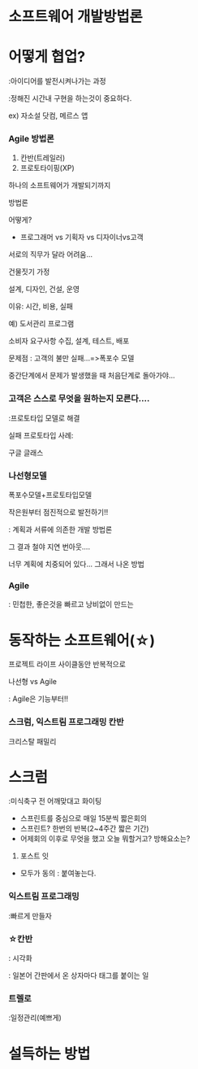 # 소프트웨어 개발방법론

# 어떻게 협업?

:아이디어를 발전시켜나가는 과정

:정해진 시간내 구현을 하는것이 중요하다.

ex) 자소설 닷컴, 메르스 앱



### Agile 방법론

1. 칸반(트레일러)
2. 프로토타이핑(XP)



하나의 소프트웨어가 개발되기까지

방법론

어떻게?

- 프로그래머 vs 기획자 vs 디자이너vs고객

서로의 직무가 달라 어려움...



건물짓기 가정

설계, 디자인, 건설, 운영

이유: 시간, 비용, 실패



예) 도서관리 프로그램

소비자 요구사항 수집, 설계, 테스트, 배포

문제점 : 고객의 불만  실패...=>폭포수 모델

중간단계에서 문제가 발생했을 때 처음단계로 돌아가야...



### 고객은 스스로 무엇을 원하는지 모른다....

:프로토타입 모델로 해결



실패 프로토타입 사례:

구글 글래스



### 나선형모델

폭포수모델+프로토타입모델

작은원부터 점진적으로 발전하기!!

: 계획과 서류에 의존한 개발 방법론

그 결과 철야 지연 번아웃....



너무 계획에 치중되어 있다... 그래서 나온 방법

### Agile

: 민첩한, 좋은것을 빠르고 낭비없이 만드는

# 동작하는 소프트웨어(☆)



프로젝트 라이프 사이클동안 반복적으로



나선형 vs Agile

: Agile은 기능부터!!



### 스크럼, 익스트림 프로그래밍 칸반

크리스탈 패밀리



# 스크럼

:미식축구 전 어깨맞대고 화이팅

- 스프린트를 중심으로 매일 15분씩 짧은회의
- 스프린트? 한번의 반복(2~4주간 짧은 기간)
- 어제회의 이후로 무엇을 했고 오늘 뭐할거고? 방해요소는?



1. 포스트 잇

- 모두가 동의 : 붙여놓는다.



### 익스트림 프로그래밍

:빠르게 만들자



### ☆칸반

: 시각화

: 일본어 간판에서 온 상자마다 태그를 붙이는 일



### 트렐로

:일정관리(예쁘게)



































# 설득하는 방법


